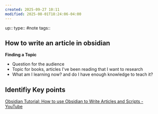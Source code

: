 ```yaml
---
created: 2025-09-27 10:11
modified: 2025-08-01T18:24:06-04:00
---
```

up::
type:: #note
tags::
## How to write an article in obsidian


**Finding a Topic**
- Question for the audience
- Topic for books, articles I've been reading that I want to research
- What am I learning now? and do I have enough knowledge to teach it?

**Identifiy Key points**
- 


[Obsidian Tutorial: How to use Obsidian to Write Articles and Scripts - YouTube](https://www.youtube.com/watch?v=a7EPjeyHvj0)